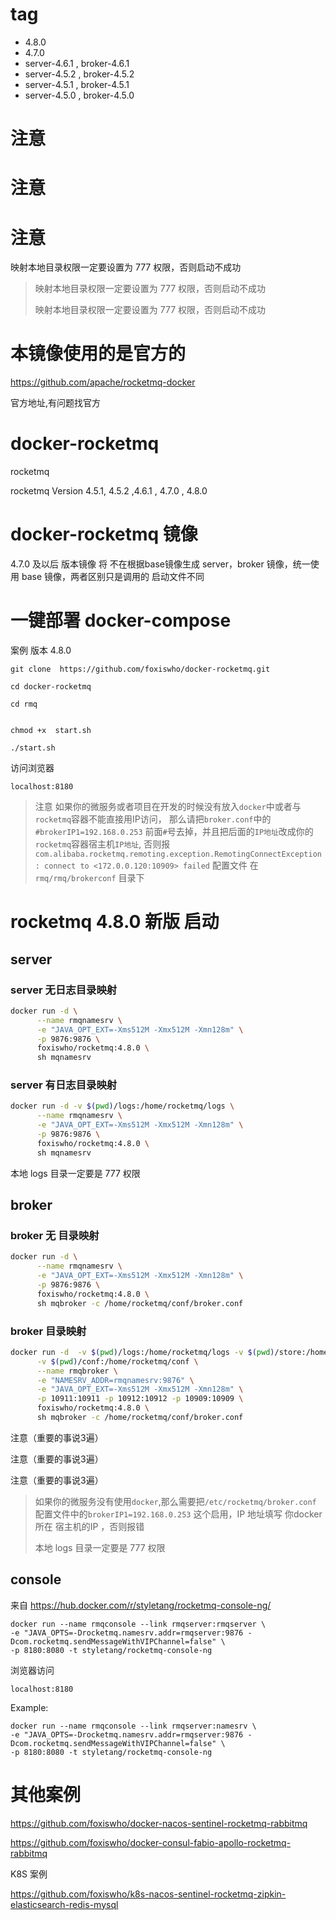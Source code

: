 # tag
- 4.8.0
- 4.7.0
- server-4.6.1 , broker-4.6.1
- server-4.5.2 , broker-4.5.2
- server-4.5.1 , broker-4.5.1
- server-4.5.0 , broker-4.5.0
# 注意
# 注意
# 注意
映射本地目录权限一定要设置为 777 权限，否则启动不成功
>映射本地目录权限一定要设置为 777 权限，否则启动不成功
>
>映射本地目录权限一定要设置为 777 权限，否则启动不成功
>

# 本镜像使用的是官方的

https://github.com/apache/rocketmq-docker

官方地址,有问题找官方

# docker-rocketmq
rocketmq

rocketmq Version  4.5.1, 4.5.2 ,4.6.1 , 4.7.0 , 4.8.0

# docker-rocketmq 镜像

4.7.0 及以后 版本镜像 将 不在根据base镜像生成 server，broker  镜像，统一使用  base  镜像，两者区别只是调用的 启动文件不同


# 一键部署 docker-compose
案例 版本 4.8.0

```SHELL
git clone  https://github.com/foxiswho/docker-rocketmq.git

cd docker-rocketmq

cd rmq


chmod +x  start.sh

./start.sh

```

访问浏览器
```SHELL
localhost:8180
```

>注意 如果你的微服务或者项目在开发的时候没有放入`docker`中或者与`rocketmq`容器不能直接用IP访问，
那么请把`broker.conf`中的 `#brokerIP1=192.168.0.253` 前面`#`号去掉，并且把后面的`IP地址`改成你的`rocketmq`容器宿主机`IP地址`,
否则报 `com.alibaba.rocketmq.remoting.exception.RemotingConnectException: connect to <172.0.0.120:10909> failed`
>配置文件 在 `rmq/rmq/brokerconf` 目录下

# rocketmq 4.8.0 新版 启动
## server
### server 无日志目录映射
```bash
docker run -d \
      --name rmqnamesrv \
      -e "JAVA_OPT_EXT=-Xms512M -Xmx512M -Xmn128m" \
      -p 9876:9876 \
      foxiswho/rocketmq:4.8.0 \
      sh mqnamesrv
```
### server 有日志目录映射
```bash
docker run -d -v $(pwd)/logs:/home/rocketmq/logs \
      --name rmqnamesrv \
      -e "JAVA_OPT_EXT=-Xms512M -Xmx512M -Xmn128m" \
      -p 9876:9876 \
      foxiswho/rocketmq:4.8.0 \
      sh mqnamesrv
```
本地 logs 目录一定要是 777 权限
## broker
### broker 无 目录映射
```bash
docker run -d \
      --name rmqnamesrv \
      -e "JAVA_OPT_EXT=-Xms512M -Xmx512M -Xmn128m" \
      -p 9876:9876 \
      foxiswho/rocketmq:4.8.0 \
      sh mqbroker -c /home/rocketmq/conf/broker.conf
```
### broker 目录映射
```bash
docker run -d  -v $(pwd)/logs:/home/rocketmq/logs -v $(pwd)/store:/home/rocketmq/store \
      -v $(pwd)/conf:/home/rocketmq/conf \
      --name rmqbroker \
      -e "NAMESRV_ADDR=rmqnamesrv:9876" \
      -e "JAVA_OPT_EXT=-Xms512M -Xmx512M -Xmn128m" \
      -p 10911:10911 -p 10912:10912 -p 10909:10909 \
      foxiswho/rocketmq:4.8.0 \
      sh mqbroker -c /home/rocketmq/conf/broker.conf
```


注意（重要的事说3遍）

注意（重要的事说3遍）

注意（重要的事说3遍）

>如果你的微服务没有使用`docker`,那么需要把`/etc/rocketmq/broker.conf` 配置文件中的`brokerIP1=192.168.0.253` 这个启用，IP 地址填写 你docker 所在 宿主机的IP ，否则报错
>
>本地 logs 目录一定要是 777 权限

## console
来自
https://hub.docker.com/r/styletang/rocketmq-console-ng/

```SEHLL
docker run --name rmqconsole --link rmqserver:rmqserver \
-e "JAVA_OPTS=-Drocketmq.namesrv.addr=rmqserver:9876 -Dcom.rocketmq.sendMessageWithVIPChannel=false" \
-p 8180:8080 -t styletang/rocketmq-console-ng
```

浏览器访问
```SEHLL
localhost:8180
```

Example:
```SEHLL
docker run --name rmqconsole --link rmqserver:namesrv \
-e "JAVA_OPTS=-Drocketmq.namesrv.addr=rmqserver:9876 -Dcom.rocketmq.sendMessageWithVIPChannel=false" \
-p 8180:8080 -t styletang/rocketmq-console-ng
```


# 其他案例

https://github.com/foxiswho/docker-nacos-sentinel-rocketmq-rabbitmq

https://github.com/foxiswho/docker-consul-fabio-apollo-rocketmq-rabbitmq

K8S 案例

https://github.com/foxiswho/k8s-nacos-sentinel-rocketmq-zipkin-elasticsearch-redis-mysql
